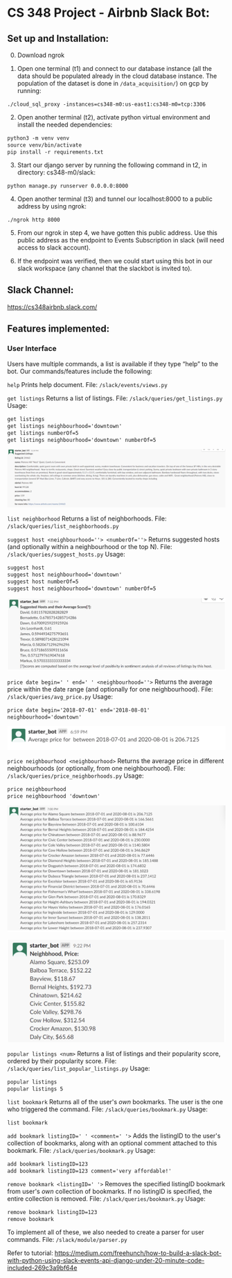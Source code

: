# CS 348 Project - Airbnb Slack Bot:
## Set up and Installation:
0. Download ngrok

1. Open one terminal (t1) and connect to our database instance (all the data should be populated already in the cloud database instance. The population of the dataset is done in `/data_acquisition/`) on gcp by running:
```
./cloud_sql_proxy -instances=cs348-m0:us-east1:cs348-m0=tcp:3306
```


2. Open another terminal (t2), activate python virtual environment and install the needed dependencies:
```
python3 -m venv venv
source venv/bin/activate
pip install -r requirements.txt
```


3. Start our django server by running the following command in t2, in directory: cs348-m0/slack: 
```
python manage.py runserver 0.0.0.0:8000
```

4. Open another terminal (t3) and tunnel our localhost:8000 to a public address by using ngrok:
```
./ngrok http 8000
```

5. From our ngrok in step 4, we have gotten this public address. Use this public address as the endpoint to Events Subscription in slack (will need access to slack account).

6. If the endpoint was verified, then we could start using this bot in our slack workspace (any channel that the slackbot is invited to).

## Slack Channel:
https://cs348airbnb.slack.com/

## Features implemented:
### User Interface
Users have multiple commands, a list is available if they type “help” to the bot. Our commands/features include the following:

`help`
Prints help document. File: `/slack/events/views.py`

`get listings`
Returns a list of listings. File: `/slack/queries/get_listings.py`
Usage:
```
get listings
get listings neighbourhood='downtown'
get listings numberOf=5
get listings neighbourhood='downtown' numberOf=5
```      
![](feature_screenshots/GetListings.png)

`list neighborhood`
Returns a list of neighborhoods. File: `/slack/queries/list_neighborhoods.py`

`suggest host <neighbourhood=''> <numberOf=''>`
Returns suggested hosts (and optionally within a neighbourhood or the top N). File: `/slack/queries/suggest_hosts.py`
Usage:
```
suggest host
suggest host neighbourhood='downtown'
suggest host numberOf=5
suggest host neighbourhood='downtown' numberOf=5
```      
![](feature_screenshots/SuggestHosts.png)


`price date begin=' ' end=' ' <neighbourhood=''>`
Returns the average price within the date range (and optionally for one neighbourhood). File: `/slack/queries/avg_price.py`
Usage: 
```
price date begin='2018-07-01' end='2018-08-01' neighbourhood='downtown'
```
![](feature_screenshots/Price3.png)


`price neighbourhood <neighbourhood>` 
Returns the average price in different neighbourhoods (or optionally, from one neighbourhood). File: `/slack/queries/price_neighborhoods.py`
Usage: 
```
price neighbourhood
price neighbourhood 'downtown'
```
![](feature_screenshots/Price2.png)

![](feature_screenshots/Price1.png)

`popular listings <num>`
Returns a list of <num> listings and their popularity score, ordered by their popularity score. File: `/slack/queries/list_popular_listings.py`
Usage:
```
popular listings
popular listings 5
```
      
`list bookmark`
Returns all of the user's *own* bookmarks. The user is the one who triggered the command. File: `/slack/queries/bookmark.py`
Usage:
```
list bookmark
```

`add bookmark listingID=' ' <comment=' '>`
Adds the listingID to the user's collection of bookmarks, along with an optional comment attached to this bookmark. File: `/slack/queries/bookmark.py`
Usage:
```
add bookmark listingID=123
add bookmark listingID=123 comment='very affordable!'
```

`remove bookmark <listingID=' '>`
Removes the specified listingID bookmark from user's *own* collection of bookmarks. If no listingID is specified, the entire collection is removed. File: `/slack/queries/bookmark.py`
Usage:
```
remove bookmark listingID=123
remove bookmark
```

To implement all of these, we also needed to create a parser for user commands. File: `/slack/module/parser.py`

Refer to tutorial: https://medium.com/freehunch/how-to-build-a-slack-bot-with-python-using-slack-events-api-django-under-20-minute-code-included-269c3a9bf64e
